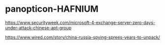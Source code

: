# panopticon-HAFNIUM

https://www.securityweek.com/microsoft-4-exchange-server-zero-days-under-attack-chinese-apt-group

https://www.wired.com/story/china-russia-spying-sprees-years-to-unpack/
